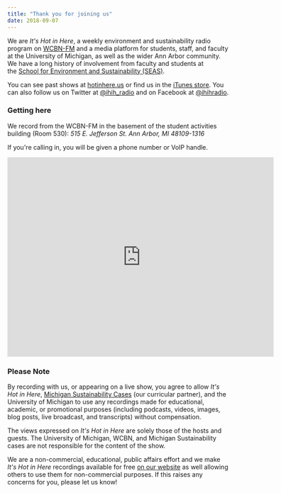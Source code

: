```yaml
---
title: "Thank you for joining us"
date: 2018-09-07
---
```


We are _It's Hot in Here_, a weekly environment and sustainability radio program on [WCBN-FM](http://www.wcbn.org/) and a media platform for students, staff, and faculty at the University of Michigan, as well as the wider Ann Arbor community. We have a long history of involvement from faculty and students at the [School for Environment and Sustainability (SEAS)](http://www.hotinhere.us/).

You can see past shows at [hotinhere.us](http://hotinhere.us) or find us in the [iTunes store](https://itunes.apple.com/us/podcast/its-hot-in-here/id1051188622?mt=2&ign-mpt=uo%3D4). You can also follow us on Twitter at [@ihih\_radio](https://twitter.com/ihih_radio/) and on Facebook at [@ihihradio](https://www.facebook.com/ihihradio/?fb_dtsg_ag=Adx3zkmNZh5O7C3lvC-dRcqLlYF9dciZFecg20O5ALHHrw%3AAdzzK5kuk9L0UeCThTHnhinPCkbVt8gCrSx0UcXNLu_Veg).

### Getting here

We record from the WCBN-FM in the basement of the student activities building (Room 530): _515 E. Jefferson St. Ann Arbor, MI 48109-1316_

If you're calling in, you will be given a phone number or VoIP handle.

<iframe style="border: 0;" src="https://www.google.com/maps/embed?pb=!1m14!1m8!1m3!1d2952.0921930212426!2d-83.74396754896546!3d42.2765553313848!3m2!1i1024!2i768!4f13.1!3m3!1m2!1s0x883cae38c76d7bcb%3A0x1c481764df48ba42!2sStudents+Activities+Building%2C+515+E+Jefferson+St%2C+Ann+Arbor%2C+MI+48109!5e0!3m2!1sen!2sus!4v1536357285235" width="600" height="450" frameborder="0" allowfullscreen="allowfullscreen"></iframe>

### Please Note

By recording with us, or appearing on a live show, you agree to allow _It's Hot in Here_, [Michigan Sustainability Cases](http://teachmsc.org) (our curricular partner), and the University of Michigan to use any recordings made for educational, academic, or promotional purposes (including podcasts, videos, images, blog posts, live broadcast, and transcripts) without compensation.

The views expressed on _It's Hot in Here_ are solely those of the hosts and guests. The University of Michigan, WCBN, and Michigan Sustainability cases are not responsible for the content of the show.

We are a non-commercial, educational, public affairs effort and we make _It's Hot in Here_ recordings available for free [on our website](http://hotinhere.us) as well allowing others to use them for non-commercial purposes. If this raises any concerns for you, please let us know!
